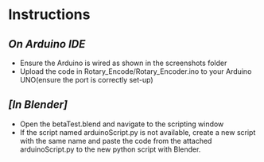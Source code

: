# Instructions

## _On Arduino IDE_
- Ensure the Arduino is wired as shown in the screenshots folder
- Upload the code in Rotary_Encode/Rotary_Encoder.ino to your Arduino UNO(ensure the port is correctly set-up)

## _[In Blender]_
- Open the betaTest.blend and navigate to the scripting window
- If the script named arduinoScript.py is not available, create a new script with the same name and paste the code from the attached arduinoScript.py to the new python script with Blender.
